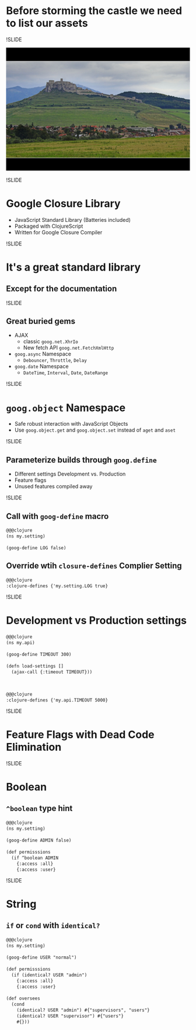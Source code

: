 # Before storming the castle we need to list our assets

!SLIDE

![Storming the Castle](../../images/castle.jpg)

!SLIDE

# Google Closure Library

- JavaScript Standard Library (Batteries included)
- Packaged with ClojureScript
- Written for Google Closure Compiler

!SLIDE

# It's a great standard library
## Except for the documentation

!SLIDE

## Great buried gems

- AJAX
    - classic `goog.net.XhrIo`
    - New fetch API `goog.net.FetchXmlHttp`
- `goog.async` Namespace
    - `Debouncer`, `Throttle`, `Delay`
- `goog.date` Namespace
    - `DateTime`, `Interval`, `Date`, `DateRange`

!SLIDE

# `goog.object` Namespace
- Safe robust interaction with JavaScript Objects
- Use  `goog.object.get` and `goog.object.set` instead of `aget` and `aset`

!SLIDE

## Parameterize builds through `goog.define`

- Different settings Development vs. Production
- Feature flags
- Unused features compiled away


!SLIDE

## Call with `goog-define` macro

    @@@clojure
    (ns my.setting)

    (goog-define LOG false)

## Override wtih `closure-defines` Complier Setting

    @@@clojure
    :clojure-defines {'my.setting.LOG true}

!SLIDE

# Development vs Production settings

    @@@clojure
    (ns my.api)

    (goog-define TIMEOUT 300)

    (defn load-settings []
      (ajax-call {:timeout TIMEOUT}))

&nbsp;

    @@@clojure
    :clojure-defines {'my.api.TIMEOUT 5000}


!SLIDE

# Feature Flags with Dead Code Elimination

!SLIDE

# Boolean
##  `^boolean` type hint

    @@@clojure
    (ns my.setting)

    (goog-define ADMIN false)

    (def permisssions
      (if ^boolean ADMIN
        {:access :all}
        {:access :user}

!SLIDE

# String
## `if` or `cond` with `identical?`

    @@@clojure
    (ns my.setting)

    (goog-define USER "normal")

    (def permisssions
      (if (identical? USER "admin")
        {:access :all}
        {:access :user}

    (def oversees
      (cond
        (identical? USER "admin") #{"supervisors", "users"}
        (identical? USER "supervisor") #{"users"}
        #{}))
